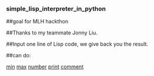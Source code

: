 ### simple_lisp_interpreter_in_python

##goal for MLH hackthon

##Thanks to my teammate Jonny Liu.

##Input one line of Lisp code, we give back you the result.

##can do:

[min]()
[max]()
[number]()
[print]()
[comment]()
